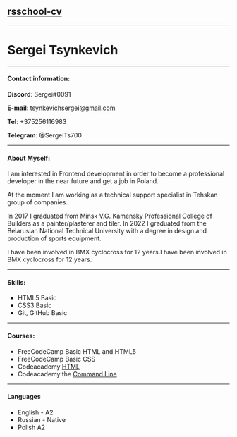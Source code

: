 ## [rsschool-cv](https://SergeiTs.github.io/rsschool-cv/cv)
---
# Sergei Tsynkevich

---

#### Contact information:

**Discord**: Sergei#0091  

**E-mail**: tsynkevichsergei@gmail.com  

**Tel**: +375256116983  

**Telegram**: @SergeiTs700  


---

#### About Myself:

I am interested in Frontend development in order to become a professional developer in the near future and get a job in Poland.  

At the moment I am working as a technical support specialist in Tehskan group of companies.  

In 2017 I graduated from Minsk V.G. Kamensky Professional College of Builders as a painter/plasterer and tiler. In 2022 I graduated from the Belarusian National Technical University with a degree in design and production of sports equipment.  

I have been involved in BMX cyclocross for 12 years.I have been involved in BMX cyclocross for 12 years.

---

#### Skills:

- HTML5 Basic
- CSS3 Basic
- Git, GitHub Basic

---

#### Courses:

- FreeCodeCamp Basic HTML and HTML5
- FreeCodeCamp Basic CSS
- Codeacademy [HTML](https://www.codecademy.com/learn/learn-html)
- Codeacademy the [Command Line](https://www.codecademy.com/learn/learn-the-command-line)

---

#### Languages

- English - A2
- Russian - Native
- Polish A2




